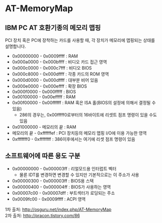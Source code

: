 # AT-MemoryMap  

## IBM PC AT 호환기종의 메모리 맵핑  
PCI 장치 혹은 PC에 장착하는 카드를 사용할 때, 각 장치가 메모리에 맵핑되는 상태를 설명합니다.
* 0x00000000 - 0x0009ffff : RAM  
* 0x000a0000 - 0x000bffff : 비디오 카드 접근 영역  
* 0x000c0000 - 0x000c7fff : 비디오 BIOS  
* 0x000c8000 - 0x000dffff : 각종 카드의 ROM 영역  
* 0x000d0000 - 0x000dffff : 대부분 비어 있음  
* 0x000e0000 - 0x000effff : 확장 BIOS  
* 0x000f0000 - 0x000fffff : BIOS  
* 0x00100000 - 0x00efffff : RAM  
* 0x00f00000 - 0x00ffffff : RAM 혹은 ISA 홀(BIOS의 설정에 의해서 결정될 수 있음)  
    * 286의 경우는, 0x00fffff0로부터의 16바이트에 리셋트 점프 명령이 있을 수도 있음  
* 0x01000000 - 메모리의 끝 : RAM  
* 메모리의 끝 - 0xffffffef : PCI 장치등의 메모리 맵핑 I/O에 이용 가능한 영역  
* 0xfffffff0 - 0xffffffff : 386이후에서는 여기에 리셋 점프 명령이 있음  

## 소프트웨어에 따른 용도 구분

* 0x00000000 - 0x000003ff : 리얼모드용 인터럽트 벡터  
    * 물론 IDT를 변경하면 변경할 수 있지만 기본적으로는 이 주소가 사용  
* 0x00000300 - 0x000003ff : BIOS용 스택  
* 0x00000400 - 0x000004ff : BIOS가 사용하는 영역  
* 0x00007c00 - 0x00007dff : 부트섹터가 로딩되는 주소  
* 0x0009fc00 - 0x0009ffff : ACPI 영역  

1차 출처: http://osguru.net/index.php/AT-MemoryMap  
2차 출처: http://pracon.tistory.com/86  
